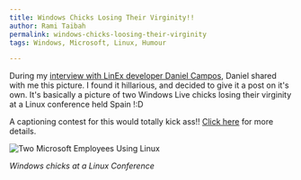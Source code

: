 ```yaml
---
title: Windows Chicks Losing Their Virginity!!
author: Rami Taibah 
permalink: windows-chicks-loosing-their-virginity
tags: Windows, Microsoft, Linux, Humour

---
```

During my [interview with LinEx developer Daniel Campos]({filename}/blog/2008-02-07-an-interview-with-an-extremadura-developer-bringing-linux-to-the-masses.markdown), Daniel shared with me this picture. I found it hillarious, and decided to give it a post on it's own. It's basically a picture of two Windows Live chicks losing their virginity at a Linux conference held Spain !:D

A captioning contest for this would totally kick ass!! [Click here]({filename}/blog/2008-02-15-caption-this-and-win-2.markdown) for more details.

![Two Microsoft Employees Using Linux]({filename}/images/windows-chicks-losing-their-virginity.jpg)

_Windows chicks at a Linux Conference_
